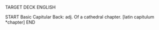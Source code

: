TARGET DECK
ENGLISH

START
Basic
Capitular
Back: adj. Of a cathedral chapter. [latin capitulum *chapter]
END

